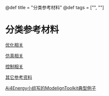 @def title = "分类参考材料"
@def tags = ["", ""]

# 分类参考材料

[优化相关](/optimization-references)

[仿真相关](/simulation-references)

[控制相关](/control-references)

[其它参考资料](/references)

[Ai4Energy小组写的ModelignToolkit典型例子](https://ai4energy.github.io/MTKDocs/dev/)
